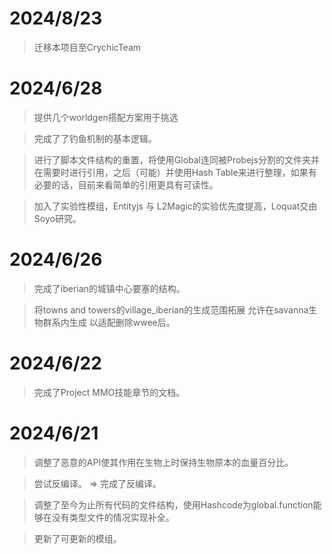 # 2024/8/23

> 迁移本项目至CrychicTeam

# 2024/6/28

> 提供几个worldgen搭配方案用于挑选

> 完成了了钓鱼机制的基本逻辑。

> 进行了脚本文件结构的重置，将使用Global连同被Probejs分割的文件夹并在需要时进行引用，之后（可能）并使用Hash Table来进行整理，如果有必要的话，目前来看简单的引用更具有可读性。

> 加入了实验性模组，Entityjs 与 L2Magic的实验优先度提高，Loquat交由Soyo研究。

# 2024/6/26

> 完成了iberian的城镇中心要塞的结构。

> 将towns and towers的village_iberian的生成范围拓展 允许在savanna生物群系内生成 以适配删除wwee后。

# 2024/6/22

> 完成了Project MMO技能章节的文档。

# 2024/6/21

> 调整了恶意的API使其作用在生物上时保持生物原本的血量百分比。

> 尝试反编译。 => 完成了反编译。

> 调整了至今为止所有代码的文件结构，使用Hashcode为global.function能够在没有类型文件的情况实现补全。

> 更新了可更新的模组。